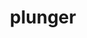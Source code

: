 ---
layout: objects
title: plunger
emoji: plunger
permalink: 🪠.html
image: assets/img/3moji/plunger.png
---